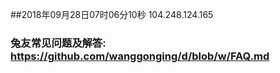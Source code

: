 ##2018年09月28日07时06分10秒 104.248.124.165
### 兔友常见问题及解答: https://github.com/wanggonging/d/blob/w/FAQ.md
